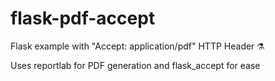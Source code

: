 # flask-pdf-accept

Flask example with "Accept: application/pdf" HTTP Header ⚗️

Uses reportlab for PDF generation and flask_accept for ease
